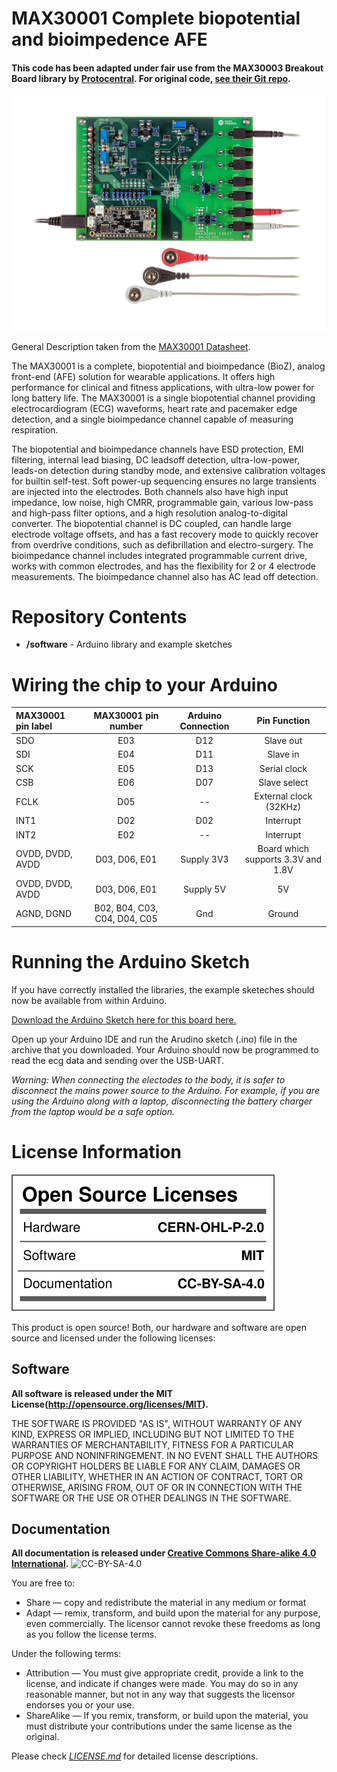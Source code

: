 # MAX30001 Complete biopotential and bioimpedence AFE
#### This code has been adapted under fair use from the MAX30003 Breakout Board library by [Protocentral](https://protocentral.com/). For original code, [see their Git repo](https://github.com/Protocentral/protocentral_max30003).

![MAX30001 Complete biopotential and bioimpedence AFE](assets/max30001developmentkit.png)

General Description taken from the [MAX30001 Datasheet](https://datasheets.maximintegrated.com/en/ds/MAX30001.pdf).

The MAX30001 is a complete, biopotential and bioimpedance (BioZ), analog front-end (AFE) solution for wearable applications. It offers high performance for clinical and fitness applications, with ultra-low power for long battery life. The MAX30001 is a single biopotential channel providing electrocardiogram (ECG) waveforms, heart rate and pacemaker edge detection, and a single bioimpedance channel capable of measuring respiration.

The biopotential and bioimpedance channels have ESD protection, EMI filtering, internal lead biasing, DC leadsoff detection, ultra-low-power, leads-on detection during standby mode, and extensive calibration voltages for builtin self-test. Soft power-up sequencing ensures no large transients are injected into the electrodes. Both channels also have high input impedance, low noise, high CMRR, programmable gain, various low-pass and high-pass filter options, and a high resolution analog-to-digital converter. The biopotential channel is DC coupled, can handle large electrode voltage offsets, and has a fast recovery mode to quickly recover from overdrive conditions, such as defibrillation and electro-surgery. The bioimpedance channel includes integrated programmable current drive, works with common electrodes, and has the flexibility for 2 or 4 electrode measurements. The bioimpedance channel also has AC lead off detection.

# Repository Contents

* **/software** - Arduino library and example sketches

# Wiring the chip to your Arduino

| MAX30001 pin label | MAX30001 pin number | Arduino Connection | Pin Function |
| :---------------- | :---------------: | :---------------: | :---------------: |
| SDO         		 | E03              | D12               |  Slave out        |             
| SDI    		     | E04              | D11               |  Slave in         |
| SCK      		     | E05              | D13               |  Serial clock     |
| CSB    		     | E06              | D07               |  Slave select |
| FCLK     		  	 | D05              | --                |  External clock (32KHz) |
| INT1      		 | D02              | D02               |  Interrupt        |
| INT2       		 | E02              | --                |  Interrupt        |
| OVDD, DVDD, AVDD   | D03, D06, E01    | Supply 3V3        |  Board which supports 3.3V and 1.8V |
| OVDD, DVDD, AVDD   | D03, D06, E01    | Supply 5V         |  5V               |
| AGND, DGND    	 | B02, B04, C03, C04, D04, C05 | Gnd   |  Ground           |


# Running the Arduino Sketch

If you have correctly installed the libraries, the example sketeches should now be available from within Arduino.

[Download the Arduino Sketch here for this board here.](https://github.com/kkasper/max30001/releases/download/v0.1/max30001_arduino.zip)

Open up your Arduino IDE and run the Arudino sketch (.ino) file in the archive that you downloaded. Your Arduino should now be programmed to read the ecg data and sending over the USB-UART.  

*Warning:
When connecting the electodes to the body, it is safer to disconnect the mains power source to the Arduino. For example, if you are using the Arduino along with a laptop, disconnecting the battery charger from the laptop would be a safe option.*


License Information
===================

![License](license_mark.svg)

This product is open source! Both, our hardware and software are open source and licensed under the following licenses:


Software
--------

**All software is released under the MIT License(http://opensource.org/licenses/MIT).**

THE SOFTWARE IS PROVIDED "AS IS", WITHOUT WARRANTY OF ANY KIND, EXPRESS OR IMPLIED, INCLUDING BUT NOT LIMITED TO THE WARRANTIES OF MERCHANTABILITY, FITNESS FOR A PARTICULAR PURPOSE AND NONINFRINGEMENT. IN NO EVENT SHALL THE AUTHORS OR COPYRIGHT HOLDERS BE LIABLE FOR ANY CLAIM, DAMAGES OR OTHER LIABILITY, WHETHER IN AN ACTION OF CONTRACT, TORT OR OTHERWISE, ARISING FROM, OUT OF OR IN CONNECTION WITH THE SOFTWARE OR THE USE OR OTHER DEALINGS IN THE SOFTWARE.

Documentation
-------------
**All documentation is released under [Creative Commons Share-alike 4.0 International](http://creativecommons.org/licenses/by-sa/4.0/).**
![CC-BY-SA-4.0](https://i.creativecommons.org/l/by-sa/4.0/88x31.png)

You are free to:

* Share — copy and redistribute the material in any medium or format
* Adapt — remix, transform, and build upon the material for any purpose, even commercially.
The licensor cannot revoke these freedoms as long as you follow the license terms.

Under the following terms:

* Attribution — You must give appropriate credit, provide a link to the license, and indicate if changes were made. You may do so in any reasonable manner, but not in any way that suggests the licensor endorses you or your use.
* ShareAlike — If you remix, transform, or build upon the material, you must distribute your contributions under the same license as the original.

Please check [*LICENSE.md*](LICENSE.md) for detailed license descriptions.
